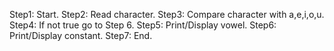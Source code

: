 Step1: Start.
Step2: Read character.
Step3: Compare character with a,e,i,o,u.
Step4: If not true go to Step 6.
Step5: Print/Display vowel.
Step6: Print/Display constant.
Step7: End.
